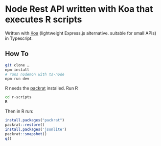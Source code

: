 # Node Rest API written with Koa that executes R scripts

Written with [Koa](https://www.npmjs.com/package/koa) (lightweight Express.js alternative. suitable for small APIs) in Typescript.  

## How To

```bash
git clone …
npm install
# runs nodemon with ts-node
npm run dev
```

R needs the [packrat](https://rstudio.github.io/packrat/) installed. Run R

```bash
cd r-scripts
R
```

Then in R run:  

```R
install.packages("packrat")
packrat::restore()
install.packages('jsonlite')
packrat::snapshot()
q()
```

